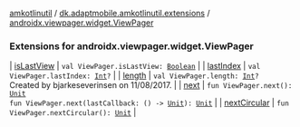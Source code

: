 [amkotlinutil](../../index.md) / [dk.adaptmobile.amkotlinutil.extensions](../index.md) / [androidx.viewpager.widget.ViewPager](index.md)

### Extensions for androidx.viewpager.widget.ViewPager

| [isLastView](is-last-view.md) | `val ViewPager.isLastView: `[`Boolean`](https://kotlinlang.org/api/latest/jvm/stdlib/kotlin/-boolean/index.html) |
| [lastIndex](last-index.md) | `val ViewPager.lastIndex: `[`Int`](https://kotlinlang.org/api/latest/jvm/stdlib/kotlin/-int/index.html)`?` |
| [length](length.md) | `val ViewPager.length: `[`Int`](https://kotlinlang.org/api/latest/jvm/stdlib/kotlin/-int/index.html)`?`<br>Created by bjarkeseverinsen on 11/08/2017. |
| [next](next.md) | `fun ViewPager.next(): `[`Unit`](https://kotlinlang.org/api/latest/jvm/stdlib/kotlin/-unit/index.html)<br>`fun ViewPager.next(lastCallback: () -> `[`Unit`](https://kotlinlang.org/api/latest/jvm/stdlib/kotlin/-unit/index.html)`): `[`Unit`](https://kotlinlang.org/api/latest/jvm/stdlib/kotlin/-unit/index.html) |
| [nextCircular](next-circular.md) | `fun ViewPager.nextCircular(): `[`Unit`](https://kotlinlang.org/api/latest/jvm/stdlib/kotlin/-unit/index.html) |

